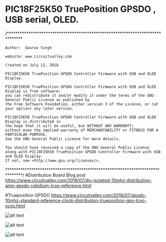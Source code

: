 PIC18F25K50 TruePosition GPSDO , USB serial, OLED.
===
/*******************************************************************************
    
    Author:  Gaurav Singh
    
    website: www.circuitvalley.com 
    
    Created on July 12, 2018
    
    PIC18F25K50 TruePosition GPSDO Controller Firmware with USB and OLED Display.

    PIC18F25K50 TruePosition GPSDO Controller Firmware with USB and OLED Display is free software: 
    you can redistribute it and/or modify it under the terms of the GNU General Public License as published by
    the Free Software Foundation, either version 3 of the License, or (at your option) any later version.

    PIC18F25K50 TruePosition GPSDO Controller Firmware with USB and OLED Display is distributed in 
    the hope that it will be useful, but WITHOUT ANY WARRANTY; 
    without even the implied warranty of MERCHANTABILITY or FITNESS FOR A PARTICULAR PURPOSE.  
    See the GNU General Public License for more details.

    You should have received a copy of the GNU General Public License
    along with PIC18F25K50 TruePosition GPSDO Controller Firmware with USB and OLED Display. 
    If not, see <http://www.gnu.org/licenses/>.

*******************************************************************************/
#Distribution Board Blog post
https://www.circuitvalley.com/2018/07/diy-isolated-10mhz-distribution-amp-gpsdo-rubidium-tcxo-reference.html

#Trueposition GPSDO
https://www.circuitvalley.com/2018/07/gpsdo-10mhz-standard-reference-clock-distribution-trueposition-gps-tcxo-ocxo.html



![alt text](https://github.com/circuitvalley/trueposition_gpsdo_usb_oled/raw/master/Hardware_Schematic_PCB/Isolated%20Distribution%20Amp/10Mhz_distribution_amp_diy_www.circuitvalley.com.jpg)

![alt text](https://github.com/circuitvalley/trueposition_gpsdo_usb_oled/raw/master/Hardware_Schematic_PCB/Isolated%20Distribution%20Amp/10Mhz_isolated_distribution.png)

![alt text](https://github.com/circuitvalley/trueposition_gpsdo_usb_oled/raw/master/Hardware_Schematic_PCB/Isolated%20Distribution%20Amp/trueposition_gpsdo_enclosure%20(1).JPG)
